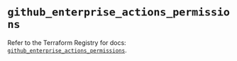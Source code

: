 # `github_enterprise_actions_permissions`

Refer to the Terraform Registry for docs: [`github_enterprise_actions_permissions`](https://registry.terraform.io/providers/integrations/github/6.4.0/docs/resources/enterprise_actions_permissions).
